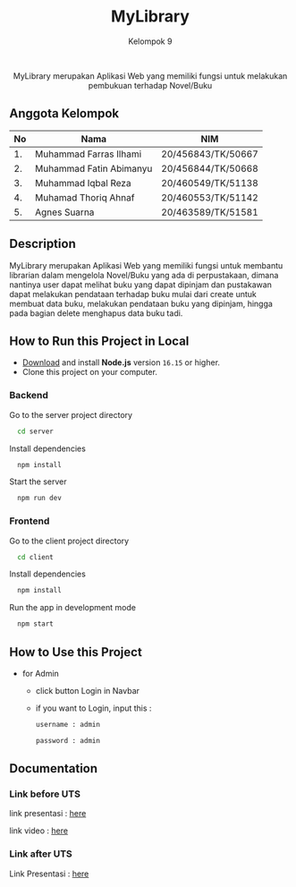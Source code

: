 <h1 align="center">
  MyLibrary
</h1>
<p align="center">Kelompok 9</p><br>
<p align="center">
  MyLibrary merupakan Aplikasi Web yang memiliki fungsi untuk melakukan pembukuan terhadap Novel/Buku
</p>


## Anggota Kelompok
|No   |   Nama     |   NIM     |
|----|------------|-----------|
|1. | Muhammad Farras Ilhami     | 20/456843/TK/50667 |
|2. | Muhammad Fatin Abimanyu    | 20/456844/TK/50668 |
|3. | Muhammad Iqbal Reza        | 20/460549/TK/51138 |
|4. | Muhamad Thoriq Ahnaf       | 20/460553/TK/51142 |
|5. | Agnes Suarna               | 20/463589/TK/51581 | 

## Description 
MyLibrary merupakan Aplikasi Web yang memiliki fungsi untuk membantu librarian dalam mengelola  Novel/Buku yang ada di perpustakaan, dimana nantinya user dapat melihat buku yang dapat dipinjam dan pustakawan dapat melakukan pendataan terhadap buku mulai dari create untuk membuat data buku, melakukan pendataan buku yang dipinjam, hingga pada bagian delete menghapus data buku tadi.


## How to Run this Project in Local
- [Download](https://nodejs.org/en/download/) and install **Node.js** version `16.15` or higher.
- Clone this project on your computer.

### Backend

Go to the server project directory

```bash
  cd server
```

Install dependencies

```bash
  npm install
```

Start the server

```bash
  npm run dev
```

### Frontend

Go to the client project directory

```bash
  cd client
```

Install dependencies

```bash
  npm install
```

Run the app in development mode

```bash
  npm start
```
  
  
 ## How to Use this Project 
 - for Admin
    - click button Login in Navbar
    - if you want to Login, input this :
        ```bash
       username : admin
        ```
     
        ```bash
       password : admin
        ```
  
  
  
 ## Documentation
 ### Link before UTS
 link presentasi : [here](https://www.canva.com/design/DAFNfG4ZcrI/Yi0TU9aF1tc3zU_HRau2hA/view?utm_content=DAFNfG4ZcrI&utm_campaign=designshare&utm_medium=link&utm_source=publishsharelink
)

 link video : [here](https://drive.google.com/file/d/1VYAE70NQj8QOFoVWsub8J6sst-l2HAd4/view?usp=sharing)
 
 ### Link after UTS
 Link Presentasi : [here](https://www.canva.com/design/DAFSQnjrpw8/t7jrgvgGN86NvTU_jpMOpQ/view?utm_content=DAFSQnjrpw8&utm_campaign=designshare&utm_medium=link2&utm_source=sharebutton)
